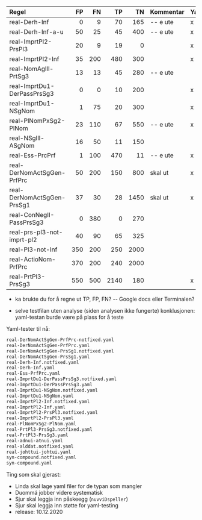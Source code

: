  Regel                      |  FP |  FN |   TP |   TN | Kommentar | Yaml
:-------------------------- | ---:| ---:| ----:| ----:| --------- | ----
real-Derh-Inf               |   0 |   9 |   70 |  165 | -- e ute  | x
real-Derh-Inf-a-u           |  50 |  25 |   45 |  400 | -- e ute  | x
real-ImprtPl2-PrsPl3        |  20 |   9 |   19 |    0 |           | x
real-ImprtPl2-Inf           |  35 | 200 |  480 |  300 |           | x
real-NomAgIll-PrtSg3        |  13 |  13 |   45 |  280 | -- e ute  | 
real-ImprtDu1-DerPassPrsSg3 |   0 |   0 |   10 |  200 |           | x
real-ImprtDu1-NSgNom        |   1 |  75 |   20 |  300 |           | x
real-PlNomPxSg2-PlNom       |  23 | 110 |   67 |  550 | -- e ute  | x
real-NSgIll-ASgNom          |  16 |  50 |   11 |  150 |           | 
real-Ess-PrcPrf             |   1 | 100 |  470 |   11 | -- e ute  | x
real-DerNomActSgGen-PrfPrc  |  50 | 200 |  150 |  800 | skal ut   | x
real-DerNomActSgGen-PrsSg1  |  37 |  30 |   28 | 1450 | skal ut   | x
real-ConNegII-PassPrsSg3    |   0 | 380 |    0 |  270 |           | 
real-prs-pl3-not-imprt-pl2  |  40 |  90 |   65 |  325 |           | 
real-Pl3-not-Inf            | 350 | 200 |  250 | 2000 |           | 
real-ActioNom-PrfPrc        | 370 | 200 |  240 | 2000 |           | 
real-PrtPl3-PrsSg3          | 550 | 500 | 2140 |  180 |           | x

* ka brukte du for å regne ut TP, FP, FN? -- Google docs eller Terminalen?
- selve testfilan uten analyse (siden analysen ikke fungerte)
konklusjonen: yaml-testan burde være på plass for å teste

Yaml-tester til nå:
```sh
real-DerNomActSgGen-PrfPrc-notfixed.yaml
real-DerNomActSgGen-PrfPrc.yaml
real-DerNomActSgGen-PrsSg1.notfixed.yaml
real-DerNomActSgGen-PrsSg1.yaml
real-Derh-Inf.notfixed.yaml
real-Derh-Inf.yaml
real-Ess-PrfPrc.yaml
real-ImprtDu1-DerPassPrsSg3.notfixed.yaml
real-ImprtDu1-DerPassPrsSg3.yaml
real-ImprtDu1-NSgNom.notfixed.yaml
real-ImprtDu1-NSgNom.yaml
real-ImprtPl2-Inf.notfixed.yaml
real-ImprtPl2-Inf.yaml
real-ImprtPl2-PrsPl3.notfixed.yaml
real-ImprtPl2-PrsPl3.yaml
real-PlNomPxSg2-PlNom.yaml
real-PrtPl3-PrsSg3.notfixed.yaml
real-PrtPl3-PrsSg3.yaml
real-adnui-atnui.yaml
real-alddat.notfixed.yaml
real-johttui-johtui.yaml
syn-compound.notfixed.yaml
syn-compound.yaml
```

Ting som skal gjerast:

- Linda skal lage yaml filer for de typan som mangler
- Duommá jobber videre systematisk
- Sjur skal leggja inn påskeegg (`nuvviDspeller`)
- Sjur skal leggja inn støtte for yaml-testing
- release: 10.12.2020
